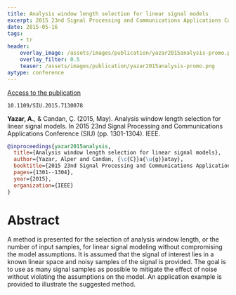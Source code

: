 ```yaml
---
title: Analysis window length selection for linear signal models
excerpt: 2015 23nd Signal Processing and Communications Applications Conference (SIU). IEEE.
date: 2015-05-16
tags:
    - tr
header:
    overlay_image: /assets/images/publication/yazar2015analysis-promo.png
    overlay_filter: 0.5
    teaser: /assets/images/publication/yazar2015analysis-promo.png
aytype: conference
---
```


[Access to the publication](https://doi.org/10.1109/SIU.2015.7130078)

`10.1109/SIU.2015.7130078`

**Yazar, A.**, & Candan, Ç. (2015, May). Analysis window length selection for
linear signal models. In 2015 23nd Signal Processing and Communications
Applications Conference (SIU) (pp. 1301-1304). IEEE.

```bibtex
@inproceedings{yazar2015analysis,
  title={Analysis window length selection for linear signal models},
  author={Yazar, Alper and Candan, {\c{C}}a{\u{g}}atay},
  booktitle={2015 23nd Signal Processing and Communications Applications Conference (SIU)},
  pages={1301--1304},
  year={2015},
  organization={IEEE}
}
```

# Abstract

A method is presented for the selection of analysis window length, or the number
of input samples, for linear signal modeling without compromising the model
assumptions. It is assumed that the signal of interest lies in a known linear
space and noisy samples of the signal is provided. The goal is to use as many
signal samples as possible to mitigate the effect of noise without violating the
assumptions on the model. An application example is provided to illustrate the
suggested method.
